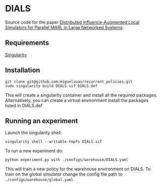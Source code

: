 # DIALS

Source code for the paper [Distributed Influence-Augmented Local Simulators for Parallel MARL in Large Networked Systems](https://openreview.net/forum?id=lKFOwaYNQlb):

## Requirements
[Singularity](https://sylabs.io/docs/)

## Installation
```console 
git clone git@github.com:miguelsuau/recurrent_policies.git
sudo singularity build DIALS.sif DIALS.def
```
This will create a singularity container and install all the required packages. Alternatively, you can create a virtual environment install the packages listed in DIALS.def

## Running an experiment
Launch the singularity shell:
```console
singularity shell --writable-tmpfs DIALS.sif
```
To run a new experiment do:
```console
python experiment.py with ./configs/warehouse/DIALS.yaml
```
This will train a new policy for the warehouse environment on DIALS. To train on the global simulator change the config file path to `./configs/warehouse/global.yaml`.
